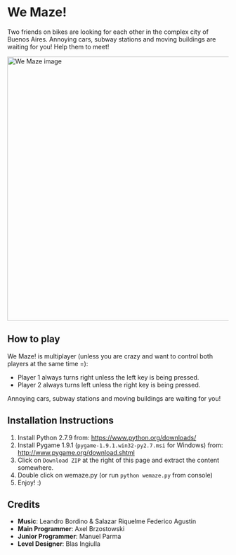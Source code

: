 # We Maze!

Two friends on bikes are looking for each other in the complex city of Buenos Aires. Annoying cars, subway stations and moving buildings are waiting for you! Help them to meet!

<img src="http://globalgamejam.org/sites/default/files/styles/game_content__wide/public/games/screenshots/screen_69.png?itok=SmpGL8aS" alt="We Maze image" width="600px"></img>

## How to play

We Maze! is multiplayer (unless you are crazy and want to control both players at the same time =):
- Player 1 always turns right unless the left key is being pressed.
- Player 2 always turns left unless the right key is being pressed.

Annoying cars, subway stations and moving buildings are waiting for you!

## Installation Instructions

1. Install Python 2.7.9 from: https://www.python.org/downloads/
2. Install Pygame 1.9.1 (`pygame-1.9.1.win32-py2.7.msi` for Windows) from: http://www.pygame.org/download.shtml
3. Click on `Download ZIP` at the right of this page and extract the content somewhere.
4. Double click on wemaze.py (or run `python wemaze.py` from console)
5. Enjoy! :)

## Credits

- **Music**: Leandro Bordino &amp; Salazar Riquelme Federico Agustin
- **Main Programmer**: Axel Brzostowski
- **Junior Programmer**: Manuel Parma
- **Level Designer**: Blas Ingiulla
